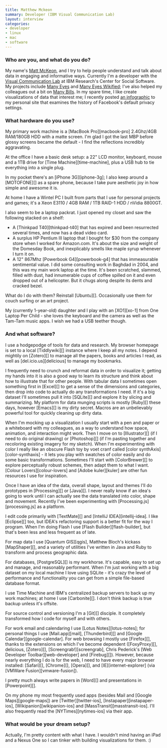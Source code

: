 ```yaml
---
title: Matthew Mckeon
summary: Developer (IBM Visual Communication Lab)
layout: interview
categories:
- developer
- linux
- mac
- software
---
```


### Who are you, and what do you do?

My name's [Matt McKeon](http://www.mattmckeon.com/ "Matt's website."), and I try to help people understand and talk about data in engaging and informative ways. Currently I'm a developer with the [Visual Communication Lab](http://www.research.ibm.com/visual/ "IBM's Visualisation Lab.") at IBM Research's Center for Social Software. My projects include [Many Eyes](http://manyeyes.alphaworks.ibm.com/manyeyes/ "Exploring the social side of visualisations.") and [Many Eyes Wikified](http://wikified.researchlabs.ibm.com/ "A wiki supporting visualisation data."); I've also helped my colleagues out a bit on [Many Bills](http://manybills.researchlabs.ibm.com/ "Visualisation of Congressional legislation."). In my spare time, I like create visualizations of data that interest me; I recently posted [an infographic](http://mattmckeon.com/facebook-privacy/ "Matt's Facebook visualisation.") to my personal site that examines the history of Facebook's default privacy settings.

### What hardware do you use?

My primary work machine is a [MacBook Pro][macbook-pro] 2.4Ghz/4GB RAM/180GB HDD with a matte screen. I'm glad I got the last MBP before glossy screens became the default - I find the reflections incredibly aggravating.

At the office I have a basic desk setup: a 22" LCD monitor, keyboard, mouse and a 1TB drive for [Time Machine][time-machine], plus a USB hub to tie everything into a single plug.

In my pocket there's an [iPhone 3G][iphone-3g]; I also keep around a [MOTOFONE][] as a spare phone, because I take pure aesthetic joy in how simple and awesome it is. 

At home I have a Wintel PC I built from parts that I use for personal projects and games; it's a Xeon E3110 / 4GB RAM / 1TB RAID-1 HDD / nVidia 8800GT. 

I also seem to be a laptop packrat. I just opened my closet and saw the following stacked on a shelf:

* A [Thinkpad T40][thinkpad-t40] that has expired and been resurrected several times, and now has a dead video card. 
* A surplus HP Pentium III laptop that I bought for $30 from the company store when I worked for Amazon.com. It's about the size and weight of the Domesday Book, and inexplicably smells like maple syrup whenever I turn it on. 
* A 12" 867Mhz [Powerbook G4][powerbook-g4] that has immeasurable sentimental value. I did some consulting work in Baghdad in 2004, and this was my main work laptop at the time. It's been scratched, slammed, filled with dust, had innumerable cups of coffee spilled on it and even dropped out of a helicopter. But it chugs along despite its dents and cracked bezel. 

What do I do with them? Reinstall [Ubuntu][]. Occasionally use them for couch surfing or an art project. 

My (currently 1-year-old) daughter and I play with an [XO1][xo-1] from One Laptop Per Child - she loves the keyboard and the camera as well as the Tam-Tam music apps. I wish we had a USB teether though.

### And what software?

I use a hodgepodge of tools for data and research. My browser homepage is set to a local [Tiddlywiki][] instance where I keep all my notes. I depend mightily on [Zotero][] to manage all the papers, books and articles I read, as well as [del.icio.us][delicious] to manage my bookmarks. 

I frequently need to crunch and reformat data in order to visualize it; getting my hands into it is also a good way to learn its structure and think about how to illustrate that for other people. With tabular data I sometimes open something first in [Excel][] to get a sense of the dimensions and categories, then drop into code to actually do any transformations I need. If it's a big dataset I'll sometimes pull it into [SQLite][] and explore it by slicing and summarizing. My platform for data munging scripts is mostly [Ruby][] these days, however [Emacs][] is my dirty secret. Macros are an unbelievably powerful tool for quickly cleaning up dirty data. 

When I'm mocking up a visualization I usually start with a pen and paper or a whiteboard with my colleagues, as a way to understand how space, animation, and interaction might work. Then I move on to [Illustrator][] (if I need to do original drawing) or [Photoshop][] (if I'm pasting together and recoloring existing imagery for my sketch). When I'm experimenting with color I really like an obscure Flash toy by voet cranf called [color synthAxis][color-synthaxis] - it lets you play with swatches of color easily and do some basic transformations. Sometimes I'll start with [ColorBrewer][] to explore perceptually robust schemes, then adapt them to what I want. [Colour Lovers][colour-lovers] and [Adobe kuler][kuler] are other fun resources I use for inspiration. 

Once I have an idea of the data, overall shape, layout and themes I'll do prototypes in [Processing][] or [Java][]. I never really know if an idea's going to work until I can actually see the data translated into color, shape and movement. Recently I've been experimenting with [Processing.js][processing.js] as a platform. 

I edit code primarily with [TextMate][] and [IntelliJ IDEA][intellij-idea]. I like [Eclipse][] too, but IDEA's refactoring support is a better fit for the way I program. When I'm doing Flash I use [Flash Builder][flash-builder], but that's been less and less frequent as of late. 

For map data I use [Quantum GIS][qgis], Matthew Bloch's kickass [MapShaper][], and a variety of utilities I've written in Java and Ruby to transform and process geographic data.

For databases, [PostgreSQL][] is my workhorse. It's capable, easy to set up and manage, and reasonably performant. When I'm just working with a big dataset on my local machine I love using SQLite - it's crazy the level of performance and functionality you can get from a simple file-based database format. 

I use Time Machine and IBM's centralized backup servers to back up my work machines; at home I use [Carbonite][]. I don't think backup is true backup unless it's offsite. 

For source control and versioning I'm a [Git][] disciple. It completely transformed how I code for myself and with others.  

For work email and calendaring I use [Lotus Notes][lotus-notes]; for personal things I use [Mail.app][mail], [Thunderbird][] and [Google Calendar][google-calendar]. For web browsing I mostly use [Firefox][], thanks to the extensions on which I've become dependent ([FoxyProxy][], delicious, [Zotero][], [Screengrab!][screengrab], Chris Pederick's [Web Developer Toolbar][web-developer] and [Firebug][]). However, because nearly everything I do is for the web, I need to have every major browser installed: [Safari][], [Chrome][], [Opera][], and [IE][internet-explorer] (via [VMWare Fusion][vmware-fusion]).

I pretty much always write papers in [Word][] and presentations in [Powerpoint][].

On my phone my most frequently used apps (besides Mail and [Google Maps][google-maps]) are [Twitter][twitter-ios], [Instapaper][instapaper-ios], [Wikipanion][wikipanion-ios] and [MassTransit][masstransit-ios]. I'll also frequently read the [NYTimes][nytimes-ios] via their app.

### What would be your dream setup?

Actually, I'm pretty content with what I have. I wouldn't mind having an iPad and a Nexus One so I can tinker with building visualizations for them. :)
